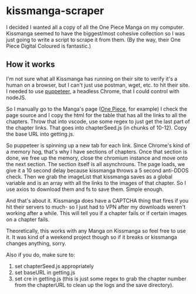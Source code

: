 # kissmanga-scraper

I decided I wanted all a copy of all the One Piece Manga on my computer. Kissmanga seemed to have the biggest/most cohesive collection so I was just going to write a script to scrape it from them. (By the way, their One Piece Digital Coloured is fantastic.) 

## How it works

I'm not sure what all Kissmanga has running on their site to verify it's a human on a browser, but I can't just use postman, wget, etc. to hit their site. I needed to use [puppeteer](https://github.com/GoogleChrome/puppeteer), a headless Chrome, that I could control with nodeJS. 

So I manually go to the Manga's page ([One Piece](http://kissmanga.com/Manga/One-Piece/), for example) I check the page source and I copy the html for the table that has all the links to all the chapters. Throw that into vscode, use some regex to just get the last part of the chapter links. That goes into chapterSeed.js (in chunks of 10-12). Copy the base URL into getting.js.

So puppeteer is spinning up a new tab for each link. Since Chrome's kind of a memory hog, that's why I have sections of chapters. Once that section is done, we free up the memory, close the chromium instance and move onto the next section. The section itself is all asynchrouns. The page loads, we give it a 10 second delay because kissmanga throws a 5 second anti-DDOS check. Then we grab the imageList that kissmanga saves as a global variable and is an array with all the links to the images of that chapter. So I use axios to download them and fs to save them. Simple enough. 

And that's about it. Kissmanga does have a CAPTCHA thing that fires if you hit their servers to much- so I just had to VPN after my downloads weren't working after a while. This will tell you if a chapter fails or if certain images on a chapter fails.

Theoretically, this works with any Manga on Kissmanga so feel free to use it. It was kind of a weekend project though so if it breaks or kissmanga changes anything, sorry.

Also if you do, make sure to:

1. set chapterSeed.js appropriately
2. set baseURL in getting.js
3. set cre in getting.js (this is just some regex to grab the chapter number from the chapterURL to clean up the logs and the save directory).
